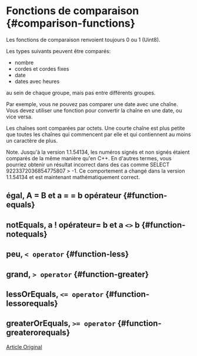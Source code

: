 # Fonctions de comparaison {#comparison-functions}

Les fonctions de comparaison renvoient toujours 0 ou 1 (Uint8).

Les types suivants peuvent être comparés:

-   nombre
-   cordes et cordes fixes
-   date
-   dates avec heures

au sein de chaque groupe, mais pas entre différents groupes.

Par exemple, vous ne pouvez pas comparer une date avec une chaîne. Vous devez utiliser une fonction pour convertir la chaîne en une date, ou vice versa.

Les chaînes sont comparées par octets. Une courte chaîne est plus petite que toutes les chaînes qui commencent par elle et qui contiennent au moins un caractère de plus.

Note. Jusqu'à la version 1.1.54134, les numéros signés et non signés étaient comparés de la même manière qu'en C++. En d'autres termes, vous pourriez obtenir un résultat incorrect dans des cas comme SELECT 9223372036854775807 \> -1. Ce comportement a changé dans la version 1.1.54134 et est maintenant mathématiquement correct.

## égal, A = B et a = = b opérateur {#function-equals}

## notEquals, a ! opérateur= b et a `<>` b {#function-notequals}

## peu, `< operator` {#function-less}

## grand, `> operator` {#function-greater}

## lessOrEquals, `<= operator` {#function-lessorequals}

## greaterOrEquals, `>= operator` {#function-greaterorequals}

[Article Original](https://clickhouse.tech/docs/en/query_language/functions/comparison_functions/) <!--hide-->
